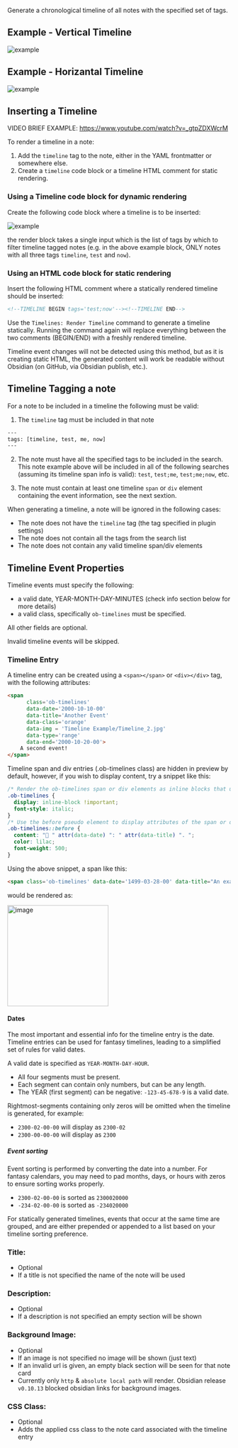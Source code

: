 Generate a chronological timeline of all notes with the specified set of tags. 

## Example - Vertical Timeline
![example](https://raw.githubusercontent.com/Darakah/obsidian-timelines/main/images/exp_2.png)

## Example - Horizantal Timeline
![example](https://raw.githubusercontent.com/Darakah/obsidian-timelines/main/images/TimelineVis.png)

## Inserting a Timeline

VIDEO BRIEF EXAMPLE: https://www.youtube.com/watch?v=_gtpZDXWcrM

To render a timeline in a note: 

1. Add the `timeline` tag to the note, either in the YAML frontmatter or somewhere else.
2. Create a `timeline` code block or a timeline HTML comment for static rendering.

### Using a Timeline code block for dynamic rendering

Create the following code block where a timeline is to be inserted:

![example](https://raw.githubusercontent.com/Darakah/obsidian-timelines/main/images/example_1.png)

the render block takes a single input which is the list of tags by which to filter timeline tagged notes (e.g. in the above example block, ONLY notes with all three tags `timeline`, `test` and `now`).

### Using an HTML code block for static rendering

Insert the following HTML comment where a statically rendered timeline should be inserted:

```html
<!--TIMELINE BEGIN tags='test;now'--><!--TIMELINE END-->
```

Use the `Timelines: Render Timeline` command to generate a timeline statically. Running the command again will replace everything between the two comments (BEGIN/END) with a freshly rendered timeline. 

Timeline event changes will not be detected using this method, but as it is creating static HTML, the generated content will work be readable without Obsidian (on GitHub, via Obsidian publish, etc.).

## Timeline Tagging a note

For a note to be included in a timeline the following must be valid:

1. The `timeline` tag must be included in that note

```html
---
tags: [timeline, test, me, now]
---
```

2. The note must have all the specified tags to be included in the search. This note example above will be included in all of the following searches (assuming its timeline span info is valid): `test`, `test;me`, `test;me;now`, etc.

3. The note must contain at least one timeline `span` or `div` element containing the event information, see the next sextion.

When generating a timeline, a note will be ignored in the following cases:
- The note does not have the `timeline` tag (the tag specified in plugin settings)
- The note does not contain all the tags from the search list
- The note does not contain any valid timeline span/div elements

## Timeline Event Properties

Timeline events must specify the following: 
- a valid date, YEAR-MONTH-DAY-MINUTES (check info section below for more details)
- a valid class, specifically `ob-timelines` must be specified.

All other fields are optional.

Invalid timeline events will be skipped.

### Timeline Entry

A timeline entry can be created using a `<span></span>` or `<div></div>` tag, with the following attributes: 

```html
<span 
	  class='ob-timelines' 
	  data-date='2000-10-10-00' 
	  data-title='Another Event' 
	  data-class='orange' 
	  data-img = 'Timeline Example/Timeline_2.jpg' 
	  data-type='range' 
	  data-end='2000-10-20-00'> 
	A second event!
</span>
```

Timeline span and div entries (.ob-timelines class) are hidden in preview by default, however, if you wish to display content, try a snippet like this: 

```css
/* Render the ob-timelines span or div elements as inline blocks that use an italic font */
.ob-timelines {
  display: inline-block !important;
  font-style: italic;
}
/* Use the before pseudo element to display attributes of the span or div */
.ob-timelines::before {
  content: "🔖 " attr(data-date) ": " attr(data-title) ". ";
  color: lilac;
  font-weight: 500;
}
```

Using the above snippet, a span like this: 

```html
<span class='ob-timelines' data-date='1499-03-28-00' data-title="An example"></span>
```

would be rendered as: 

<img width="228" alt="image" src="https://user-images.githubusercontent.com/808713/159139934-e5c7cb5a-da31-4a57-8100-946f944010a3.png">


#### Dates

The most important and essential info for the timeline entry is the date. Timeline entries can be used for fantasy timelines, leading to a simplified set of rules for valid dates.

A valid date is specified as `YEAR-MONTH-DAY-HOUR`.

- All four segments must be present.
- Each segment can contain only numbers, but can be any length.
- The YEAR (first segment) can be negative: `-123-45-678-9` is a valid date.

Rightmost-segments containing only zeros will be omitted when the timeline is generated, for example: 

- `2300-02-00-00` will display as `2300-02`
- `2300-00-00-00` will display as `2300`

##### Event sorting

Event sorting is performed by converting the date into a number. For fantasy calendars, you may need to pad months, days, or hours with zeros to ensure sorting works properly. 

- `2300-02-00-00` is sorted as `2300020000`
- `-234-02-00-00` is sorted as `-234020000`

For statically generated timelines, events that occur at the same time are grouped, and are either prepended or appended to a list based on your timeline sorting preference.

### Title:
  - Optional
  - If a title is not specified the name of the note will be used

### Description:
  - Optional
  - If a description is not specified an empty section will be shown

### Background Image:
  - Optional
  - If an image is not specified no image will be shown (just text)
  - If an invalid url is given, an empty black section will be seen for that note card
  - Currently only `http` & `absolute local path` will render. Obsidian release `v0.10.13` blocked obsidian links for background images. 

### CSS Class:
  - Optional
  - Adds the applied css class to the note card associated with the timeline entry